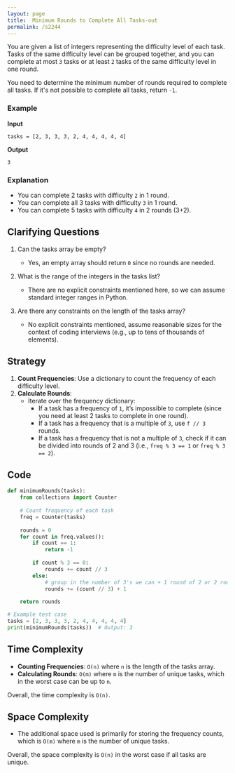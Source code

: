 ```yaml
---
layout: page
title:  Minimum Rounds to Complete All Tasks-out
permalink: /s2244
---
```

You are given a list of integers representing the difficulty level of each task. Tasks of the same difficulty level can be grouped together, and you can complete at most `3` tasks or at least `2` tasks of the same difficulty level in one round.

You need to determine the minimum number of rounds required to complete all tasks. If it's not possible to complete all tasks, return `-1`.

### Example
**Input**
```
tasks = [2, 3, 3, 3, 2, 4, 4, 4, 4, 4]
```
**Output**
```
3
```

### Explanation
- You can complete 2 tasks with difficulty `2` in 1 round.
- You can complete all 3 tasks with difficulty `3` in 1 round.
- You can complete 5 tasks with difficulty `4` in 2 rounds (3+2).

## Clarifying Questions
1. Can the tasks array be empty? 
   - Yes, an empty array should return `0` since no rounds are needed.
  
2. What is the range of the integers in the tasks list? 
   - There are no explicit constraints mentioned here, so we can assume standard integer ranges in Python.

3. Are there any constraints on the length of the tasks array?
   - No explicit constraints mentioned, assume reasonable sizes for the context of coding interviews (e.g., up to tens of thousands of elements).

## Strategy
1. **Count Frequencies**: Use a dictionary to count the frequency of each difficulty level.
2. **Calculate Rounds**:
   - Iterate over the frequency dictionary:
     - If a task has a frequency of `1`, it’s impossible to complete (since you need at least 2 tasks to complete in one round).
     - If a task has a frequency that is a multiple of `3`, use `f // 3` rounds.
     - If a task has a frequency that is not a multiple of `3`, check if it can be divided into rounds of 2 and 3 (i.e., `freq % 3 == 1` or `freq % 3 == 2`).

## Code
```python
def minimumRounds(tasks):
    from collections import Counter
    
    # Count frequency of each task
    freq = Counter(tasks)
    
    rounds = 0
    for count in freq.values():
        if count == 1:
            return -1
        
        if count % 3 == 0:
            rounds += count // 3
        else:
            # group in the number of 3's we can + 1 round of 2 or 2 rounds of 2
            rounds += (count // 3) + 1
            
    return rounds

# Example test case
tasks = [2, 3, 3, 3, 2, 4, 4, 4, 4, 4]
print(minimumRounds(tasks))  # Output: 3
```

## Time Complexity
- **Counting Frequencies**: `O(n)` where `n` is the length of the tasks array.
- **Calculating Rounds**: `O(m)` where `m` is the number of unique tasks, which in the worst case can be up to `n`.

Overall, the time complexity is `O(n)`.

## Space Complexity
- The additional space used is primarily for storing the frequency counts, which is `O(m)` where `m` is the number of unique tasks.
  
Overall, the space complexity is `O(n)` in the worst case if all tasks are unique.